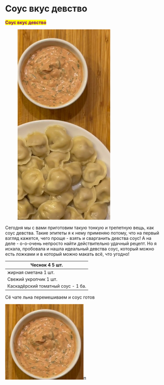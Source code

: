 # Соус вкус девство&#x20;

<mark style="color:purple;">**Соус вкус девство**</mark>

<figure><img src="../../../.gitbook/assets/Снимок экрана 2024-05-16 183725.png" alt=""><figcaption></figcaption></figure>

Сегодня мы с вами приготовим такую тонкую и трепетную вещь, как соус девства. Такие эпитеты я к нему применяю потому, что на первый взгляд кажется, чего проще - взять и сварганить девства соус! А на деле - о-о-очень непросто найти действительно удачный рецепт. Но я искала, пробовала и нашла идеальный девства соус, который можно есть ложками и в который можно макать всё, что угодно!

| Чеснок 4 5 шт.                     |
| ---------------------------------- |
| жирная сметана 1 шт.               |
| Свежий укропчик 1 шт.              |
| Каскадёрский томатный соус - 1 ба. |

Сё чате льна перемешиваем и соус готов

&#x20;![](<../../../.gitbook/assets/Снимок экрана 2024-05-16 184916.png>)п
